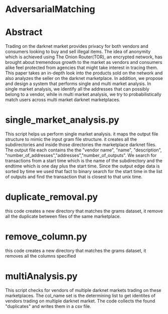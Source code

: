 # AdversarialMatching

# Abstract 
Trading on the darknet market provides privacy for both vendors and consumers looking to buy and sell illegal items. 
The idea of anonymity which is achieved using The Onion Router(TOR), an encrypted network, has brought about
tremendous growth to the market as vendors and consumers alike feel protected from agencies that might take interest 
in tracing them. This paper takes an in-depth look into the products sold on the network and also analyzes the seller 
on the darknet marketplace. In addition, we propose and design a system that performs single and multi market analysis.
In single market analysis, we identify all the addresses that can possibly belong to a vendor, while in multi market
analysis, we try to probabilistically match users across multi market darknet marketplaces.

# single_market_analysis.py

This script helps us perform single market analysis. 
it maps the  output file structure to mimic the input gram file structure.
it creates all the subdirectories and inside those directories the marketplace 
darknet files. The output file each contains the the "vendor name", "name", "description", 
"number_of_addresses","addresses","number_of_outputs". 
We search for transactions from a start time which is the name of the subdirectory and the endtime 
which is one day plus the start time. Since the output edge data is sorted by time we used that fact to 
binary search for the start time in the list of outputs and find the transaction that is closest to that
unix time. 

# duplicate_removal.py

this code creates a new directory that matches the grams dataset, it remove all the duplicate between files
of the same marketplace. 

# remove_column.py

this code creates a new directory that matches the grams dataset, it removes all the columns specified

# multiAnalysis.py

This script checks for vendors of multiple darknet markets trading on these marketplaces. The col_name set is the determining list to get identites of vendors trading on multiple darknet market. The code collects the found "duplicates" and writes them in a csv file.
